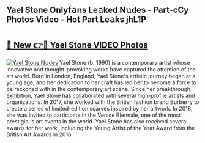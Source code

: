 ## Yael Stone Onlyf𝚊ns Le𝚊ked N𝚞des - Part-cCy Photos Video - Hot Part Le𝚊ks jhL1P

# <h2><a href="http://ab15055.deff.icu/?id=Yael+Stone">🔗 New 👉🔴 Yael Stone VIDEO Photos</a></h2>

[![Yael Stone N𝚞des](https://i.imgur.com/rIISA9y.gif)](http://ab15055.deff.icu/?id=Yael+Stone)
Yael Stone (b. 1990) is a contemporary artist whose innovative and thought-provoking works have captured the attention of the art world. Born in London, England, Yael Stone's artistic journey began at a young age, and her dedication to her craft has led her to become a force to be reckoned with in the contemporary art scene. Since her breakthrough exhibition, Yael Stone has collaborated with several high-profile artists and organizations. In 2017, she worked with the British fashion brand Burberry to create a series of limited-edition scarves inspired by her artwork. In 2018, she was invited to participate in the Venice Biennale, one of the most prestigious art events in the world. Yael Stone has also received several awards for her work, including the Young Artist of the Year Award from the British Art Awards in 2016.
